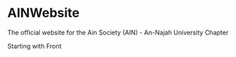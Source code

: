 # AINWebsite
The official website for the Ain Society (AIN) - An-Najah University Chapter

Starting with Front